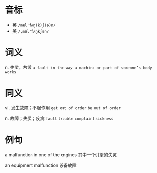 # 音标

- 英 `/mæl'fʌŋ(k)ʃ(ə)n/`
- 美 `/,mæl'fʌŋkʃən/`

# 词义

n. 失灵，故障
`a fault in the way a machine or part of someone’s body works`

# 同义

vi. 发生故障；不起作用
`get out of order` `be out of order`

n. 故障；失灵；疾病
`fault` `trouble` `complaint` `sickness`

# 例句

a malfunction in one of the engines
其中一个引擎的失灵

an equipment malfunction
设备故障


